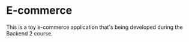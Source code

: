 # E-commerce

This is a toy e-commerce application that's being developed during the Backend 2 course.
